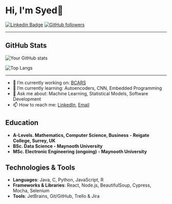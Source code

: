 # Hi, I'm Syed👋
[![Linkedin Badge](https://img.shields.io/badge/-Syed-blue?style=flat-square&logo=Linkedin&logoColor=white&link=https://www.linkedin.com/in/syedbaryalay47)](https://www.linkedin.com/in/syedbaryalay47) [![GitHub followers](https://img.shields.io/github/followers/Syed47?label=Follow&style=social)](https://github.com/Syed47/?tab=follow)

---

## GitHub Stats

![Your GitHub stats](https://github-readme-stats.vercel.app/api?username=Syed47&show_icons=true&theme=dark)

![Top Langs](https://github-readme-stats.vercel.app/api/top-langs/?username=Syed47&layout=compact&theme=radical)

---

- 🔭 I’m currently working on: [BCARS](https://github.com/Syed47/BCARS)
- 🌱 I’m currently learning: Autoencoders, CNN, Embedded Programming
- 💬 Ask me about: Machine Learning, Statistical Models, Software Development
- 📫 How to reach me: [LinkedIn](https://www.linkedin.com/in/syedbaryalay47), [Email](mailto:syedbaryalay47@gmail.com)


## Education

- **A-Levels. Mathematics, Computer Science, Business - Reigate College, Surrey, UK**
- **BSc. Data Science - Maynooth University**
- **MSc. Electronic Engineering (ongoing) - Maynooth University**

## Technologies & Tools

- **Languages**: Java, C, Python, JavaScript, R
- **Frameworks & Libraries**: React, Node.js, BeautifulSoup, Cypress, Mocha, Selenium
- **Tools**: JetBrains, Git/GitHub, Trello & Jira



